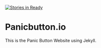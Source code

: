 [![Stories in Ready](https://badge.waffle.io/PanicInitiative/panicbutton.io.png?label=ready&title=Ready)](https://waffle.io/PanicInitiative/panicbutton.io)
# Panicbutton.io

This is the Panic Button Website using Jekyll.
